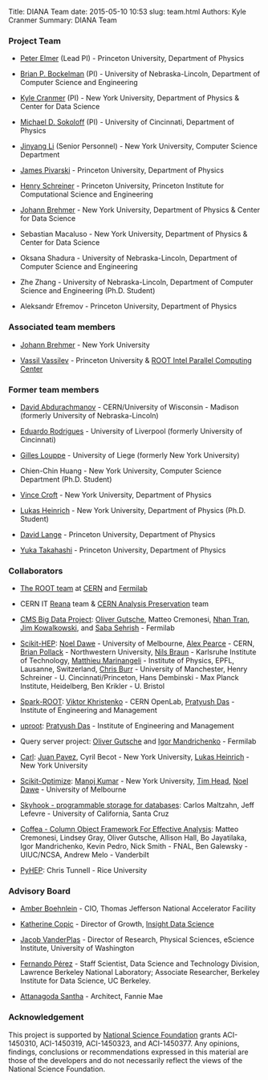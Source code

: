 Title: DIANA Team
date: 2015-05-10 10:53
slug: team.html
Authors: Kyle Cranmer
Summary: DIANA Team

### Project Team  

  * [Peter Elmer](https://phy.princeton.edu/people/g-j-peter-elmer) (Lead PI) - Princeton University, Department of Physics

  * [Brian P. Bockelman](https://github.com/bbockelm) (PI) - University of Nebraska-Lincoln, Department of Computer Science and Engineering

  * [Kyle Cranmer](http://theoryandpractice.org) (PI) - New York University, Department of Physics & Center for Data Science

  * [Michael D. Sokoloff](http://www.artsci.uc.edu/departments/physics/fac_staff.html?eid=sokoloff&thecomp=uceprof) (PI) - University of Cincinnati, Department of Physics

  * [Jinyang Li](http://www.news.cs.nyu.edu/~jinyang/) (Senior Personnel) - New York University, Computer Science Department

  * [James Pivarski](https://github.com/jpivarski) - Princeton University, Department of Physics

  * [Henry Schreiner](https://iscinumpy.gitlab.io/) - Princeton University, Princeton Institute for Computational Science and Engineering

  * [Johann Brehmer](https://johannbrehmer.github.io) - New York University, Department of Physics & Center for Data Science

  * Sebastian Macaluso - New York University, Department of Physics & Center for Data Science

  * Oksana Shadura - University of Nebraska-Lincoln, Department of Computer Science and Engineering

  * Zhe Zhang - University of Nebraska-Lincoln, Department of Computer Science and Engineering (Ph.D. Student)

  * Aleksandr Efremov - Princeton University, Department of Physics

### Associated team members

  * [Johann Brehmer](http://www.ccpp.nyu.edu/Johann_Brehmer.html) - New York University 

  * [Vassil Vassilev](https://github.com/vgvassilev/) - Princeton University & [ROOT Intel Parallel Computing Center](https://ipcc-root.github.io)

### Former team members

  * [David Abdurachmanov](https://github.com/davidlt) - CERN/University of Wisconsin - Madison (formerly University of Nebraska-Lincoln)

  * [Eduardo Rodrigues](http://cern.ch/eduardo.rodrigues) - University of Liverpool (formerly University of Cincinnati)
  
  * [Gilles Louppe](https://glouppe.github.io/) - University of Liege (formerly New York University)

  * Chien-Chin Huang - New York University, Computer Science Department (Ph.D. Student)

  * [Vince Croft](https://www.nikhef.nl/~vcroft/index.html) - New York University, Department of Physics

  * [Lukas Heinrich](http://www.lukasheinrich.com/) - New York University, Department of Physics (Ph.D. Student)

  * [David Lange](http://cern.ch/David.Lange) - Princeton University, Department of Physics

  * [Yuka Takahashi](https://yamaguchi1024.github.io) - Princeton University, Department of Physics

### Collaborators

  * [The ROOT team](https://root.cern.ch/team) at [CERN](http://home.cern) and [Fermilab](http://www.fnal.gov)

  * CERN IT [Reana](https://github.com/reanahub)  team & [CERN Analysis Preservation](https://github.com/cernanalysispreservation) team

  * [CMS Big Data Project](https://cms-big-data.github.io): [Oliver Gutsche](https://sites.google.com/site/oguatworld/home), Matteo Cremonesi, [Nhan Tran](http://home.fnal.gov/~ntran/), [Jim Kowalkowski](http://computational-rd.fnal.gov/jim-kowalkowski/), and [Saba Sehrish](http://computational-rd.fnal.gov/saba-sehrish/) - Fermilab

  * [Scikit-HEP](http://scikit-hep.org/): [Noel Dawe](http://www.coepp.org.au/people/noel-dawe) - University of Melbourne, [Alex Pearce](http://alexpearce.me/) - CERN, [Brian Pollack](https://github.com/brovercleveland) - Northwestern University, [Nils Braun](https://github.com/nils-braun) - Karlsruhe Institute of Technology,  [ Matthieu Marinangeli](https://github.com/marinang) - Institute of Physics, EPFL, Lausanne, Switzerland, [Chris Burr](https://github.com/chrisburr) - University of Manchester, Henry Schreiner - U. Cincinnati/Princeton, Hans Dembinski - Max Planck Institute, Heidelberg, Ben Krikler - U. Bristol

  * [Spark-ROOT](https://github.com/diana-hep/spark-root): [Viktor Khristenko](https://github.com/vkhristenko) - CERN OpenLab, [Pratyush Das](https://github.com/reikdas) - Institute of Engineering and Management

  * [uproot](https://github.com/scikit-hep/uproot): [Pratyush Das](https://github.com/reikdas) - Institute of Engineering and Management

  * Query server project: [Oliver Gutsche](https://sites.google.com/site/oguatworld/home) and [Igor Mandrichenko](https://www.linkedin.com/in/igor-mandrichenko-94a5862) - Fermilab

  * [Carl](http://diana-hep.org/carl/): [Juan Pavez](https://github.com/jgpavez), Cyril Becot - New York University, [Lukas Heinrich](http://www.lukasheinrich.com/) - New York University

  * [Scikit-Optimize](https://scikit-optimize.github.io/): [Manoj Kumar](https://github.com/MechCoder) - New York University, [Tim Head](https://github.com/betatim), [Noel Dawe](http://www.coepp.org.au/people/noel-dawe) - University of Melbourne

  * [Skyhook - programmable storage for databases](https://sites.google.com/view/skyhook-programmable-storage): Carlos Maltzahn, Jeff Lefevre - University of California, Santa Cruz

  * [Coffea - Column Object Framework For Effective Analysis](https://github.com/CoffeaTeam): Matteo Cremonesi, Lindsey Gray, Oliver Gutsche, Allison Hall,
Bo Jayatilaka, Igor Mandrichenko, Kevin Pedro, Nick Smith - FNAL, Ben Galewsky - UIUC/NCSA, Andrew Melo - Vanderbilt

  * [PyHEP](https://hepsoftwarefoundation.org/workinggroups/pyhep.html): Chris Tunnell - Rice University

### Advisory Board

  * [Amber Boehnlein](https://www.jlab.org/div_dept/directorate/directors/ABoehnlein.html) - CIO, Thomas Jefferson National Accelerator Facility

  * [Katherine Copic](https://www.linkedin.com/in/kcopic) - Director of Growth, [Insight Data Science](http://insightdatascience.com)

  * [Jacob VanderPlas](http://staff.washington.edu/jakevdp/) - Director of Research, Physical Sciences, eScience Institute, University of Washington  

  * [Fernando Pérez](http://fperez.org) - Staff Scientist, Data Science and Technology Division, Lawrence Berkeley National Laboratory; Associate Researcher, Berkeley Institute for Data Science, UC Berkeley.

  * [Attanagoda Santha](https://www.linkedin.com/pub/attanagoda-santha/60/aba/399) - Architect, Fannie Mae

### Acknowledgement

This project is supported by [National Science Foundation](http://nsf.gov) grants ACI-1450310, ACI-1450319, ACI-1450323, and ACI-1450377. Any opinions, findings, conclusions or recommendations expressed in this material are those of the developers and do not necessarily reflect the views of the National Science Foundation.
